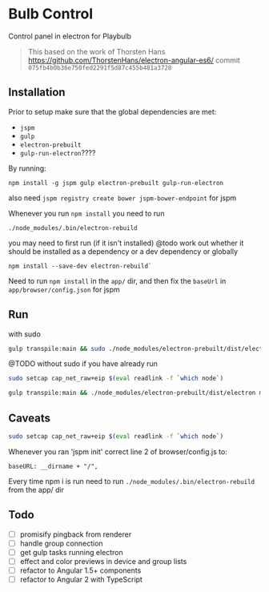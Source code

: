 # Bulb Control

Control panel in electron for Playbulb


> This based on the work of Thorsten Hans https://github.com/ThorstenHans/electron-angular-es6/ commit `075fb4b0b36e750fed2291f5d87c455b481a3728`

## Installation

Prior to setup make sure that the global dependencies are met:
- `jspm`
- `gulp`
- `electron-prebuilt`
- `gulp-run-electron`????

By running:
```
npm install -g jspm gulp electron-prebuilt gulp-run-electron
```

also need `jspm registry create bower jspm-bower-endpoint` for jspm 

Whenever you run `npm install` you need to run
```
./node_modules/.bin/electron-rebuild
```
you may need to first run (if it isn't installed)
@todo work out whether it should be installed as a dependency or a dev dependency or globally 
```
npm install --save-dev electron-rebuild`
```

Need to run `npm install` in the `app/` dir, and then fix the `baseUrl` in `app/browser/config.json` for jspm


## Run 



with sudo 
```sh
gulp transpile:main && sudo ./node_modules/electron-prebuilt/dist/electron main/dist/index.js --displaysize=sm | node_modules/bunyan/bin/bunyan
```

@TODO
without sudo if you have already run
```sh
sudo setcap cap_net_raw+eip $(eval readlink -f `which node`)
```
```sh
gulp transpile:main && ./node_modules/electron-prebuilt/dist/electron main/dist/index.js --displaysize=sm | node_modules/bunyan/bin/bunyan
```

## Caveats

```sh
sudo setcap cap_net_raw+eip $(eval readlink -f `which node`)
```

Whenever you ran 'jspm init' correct line 2 of browser/config.js to:

```
baseURL: __dirname + "/",
```

Every time npm i is run need to run `./node_modules/.bin/electron-rebuild` from the app/ dir






## Todo

- [ ] promisify pingback from renderer
- [ ] handle group connection 
- [ ] get gulp tasks running electron
- [ ] effect and color previews in device and group lists
- [ ] refactor to Angular 1.5+ components
- [ ] refactor to Angular 2 with TypeScript
